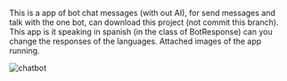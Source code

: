This is a app of bot chat messages (with out AI), for send messages and talk with the one bot, can download this project (not commit this branch).
This app is it speaking in spanish (in the class of BotResponse) can you change the responses of the languages.
Attached images of the app running.

![chatbot](https://github.com/hayrum/botChat/assets/16212114/22cd1740-cb57-4541-90e5-348519639937)
